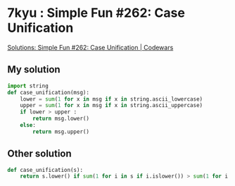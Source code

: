 # 7kyu : Simple Fun #262: Case Unification

[Solutions: Simple Fun #262: Case Unification | Codewars](https://www.codewars.com/kata/59126cd3379de6ca5f00019c/solutions/python)

## My solution

```python
import string
def case_unification(msg):
    lower = sum(1 for x in msg if x in string.ascii_lowercase)
    upper = sum(1 for x in msg if x in string.ascii_uppercase)
    if lower > upper :
        return msg.lower()
    else:
        return msg.upper()
```


## Other solution

```python
def case_unification(s):
    return s.lower() if sum(1 for i in s if i.islower()) > sum(1 for i in s if i.isupper()) else s.upper()
```
